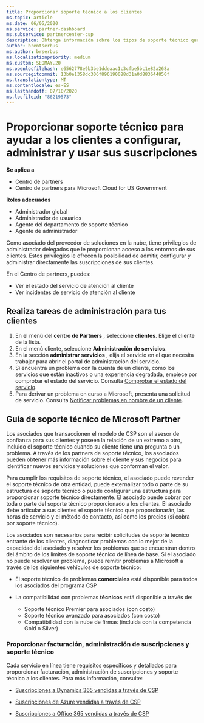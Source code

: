 ```yaml
---
title: Proporcionar soporte técnico a los clientes
ms.topic: article
ms.date: 06/05/2020
ms.service: partner-dashboard
ms.subservice: partnercenter-csp
description: Obtenga información sobre los tipos de soporte técnico que los asociados del programa de proveedores de soluciones en la nube pueden ofrecer sus clientes.
author: brentserbus
ms.author: brserbus
ms.localizationpriority: medium
ms.custom: SEOMAY.20
ms.openlocfilehash: e6562778e9b3be1ddeaac1c3cfbe5bc1e82a268a
ms.sourcegitcommit: 13b0e1358dc306f896190088d31a0d883644850f
ms.translationtype: MT
ms.contentlocale: es-ES
ms.lasthandoff: 07/10/2020
ms.locfileid: "86219573"
---
```

# <a name="provide-technical-support-to-help-customers-configure-manage-and-use-their-subscriptions"></a>Proporcionar soporte técnico para ayudar a los clientes a configurar, administrar y usar sus suscripciones

**Se aplica a**

- Centro de partners
- Centro de partners para Microsoft Cloud for US Government

**Roles adecuados**
- Administrador global
- Administrador de usuarios
- Agente del departamento de soporte técnico
- Agente de administrador

Como asociado del proveedor de soluciones en la nube, tiene privilegios de administrador delegados que le proporcionan acceso a los entornos de sus clientes. Estos privilegios le ofrecen la posibilidad de admitir, configurar y administrar directamente las suscripciones de sus clientes.

En el Centro de partners, puedes:

- Ver el estado del servicio de atención al cliente
- Ver incidentes de servicio de atención al cliente

## <a name="perform-admin-tasks-for-your-customers"></a>Realiza tareas de administración para tus clientes

1. En el menú del **centro de Partners** , seleccione **clientes**. Elige el cliente de la lista.
2. En el menú cliente, seleccione **Administración de servicios**.
3. En la sección **administrar servicios** , elija el servicio en el que necesita trabajar para abrir el portal de administración del servicio.
4. Si encuentra un problema con la cuenta de un cliente, como los servicios que están inactivos o una experiencia degradada, empiece por comprobar el estado del servicio. Consulta [Comprobar el estado del servicio](check-service-health.md).
5. Para derivar un problema en curso a Microsoft, presenta una solicitud de servicio. Consulta [Notificar problemas en nombre de un cliente](report-problems-on-behalf-of-a-customer.md).

## <a name="microsoft-partner-support-guidance"></a>Guía de soporte técnico de Microsoft Partner

Los asociados que transaccionen el modelo de CSP son el asesor de confianza para sus clientes y poseen la relación de un extremo a otro, incluido el soporte técnico cuando su cliente tiene una pregunta o un problema. A través de los partners de soporte técnico, los asociados pueden obtener más información sobre el cliente y sus negocios para identificar nuevos servicios y soluciones que conforman el valor.

Para cumplir los requisitos de soporte técnico, el asociado puede revender el soporte técnico de otra entidad, puede externalizar todo o parte de su estructura de soporte técnico o puede configurar una estructura para proporcionar soporte técnico directamente.  El asociado puede cobrar por toda o parte del soporte técnico proporcionado a los clientes. El asociado debe articular a sus clientes el soporte técnico que proporcionarán, las horas de servicio y el método de contacto, así como los precios (si cobra por soporte técnico). 

Los asociados son necesarios para recibir solicitudes de soporte técnico entrante de los clientes, diagnosticar problemas con lo mejor de la capacidad del asociado y resolver los problemas que se encuentran dentro del ámbito de los límites de soporte técnico de línea de base. Si el asociado no puede resolver un problema, puede remitir problemas a Microsoft a través de los siguientes vehículos de soporte técnico:

- El soporte técnico de problemas **comerciales** está disponible para todos los asociados del programa CSP

- La compatibilidad con problemas **técnicos** está disponible a través de:

  - Soporte técnico Premier para asociados (con costo)
  - Soporte técnico avanzado para asociados (con costo)
  - Compatibilidad con la nube de firmas (incluida con la competencia Gold o Silver)

### <a name="providing-billing-subscription-management-and-technical-support"></a>Proporcionar facturación, administración de suscripciones y soporte técnico 

Cada servicio en línea tiene requisitos específicos y detallados para proporcionar facturación, administración de suscripciones y soporte técnico a los clientes. Para más información, consulte:

- [Suscripciones a Dynamics 365 vendidas a través de CSP](https://www.microsoftpartnercommunity.com/t5/CSP/Microsoft-Partner-Support-Guidance/m-p/5262#M30)

- [Suscripciones de Azure vendidas a través de CSP](https://www.microsoftpartnercommunity.com/t5/CSP/Microsoft-Partner-Support-Guidance/m-p/5263#M31)

- [Suscripciones a Office 365 vendidas a través de CSP](https://www.microsoftpartnercommunity.com/t5/CSP/Microsoft-Partner-Support-Guidance/m-p/5264#M32)
